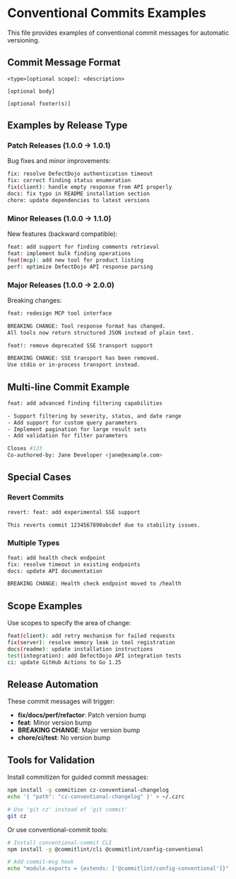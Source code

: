 # Conventional Commits Examples

This file provides examples of conventional commit messages for automatic versioning.

## Commit Message Format

```
<type>[optional scope]: <description>

[optional body]

[optional footer(s)]
```

## Examples by Release Type

### Patch Releases (1.0.0 → 1.0.1)

Bug fixes and minor improvements:

```bash
fix: resolve DefectDojo authentication timeout
fix: correct finding status enumeration  
fix(client): handle empty response from API properly
docs: fix typo in README installation section
chore: update dependencies to latest versions
```

### Minor Releases (1.0.0 → 1.1.0)

New features (backward compatible):

```bash
feat: add support for finding comments retrieval
feat: implement bulk finding operations
feat(mcp): add new tool for product listing
perf: optimize DefectDojo API response parsing
```

### Major Releases (1.0.0 → 2.0.0)

Breaking changes:

```bash
feat: redesign MCP tool interface

BREAKING CHANGE: Tool response format has changed. 
All tools now return structured JSON instead of plain text.

feat!: remove deprecated SSE transport support

BREAKING CHANGE: SSE transport has been removed. 
Use stdio or in-process transport instead.
```

## Multi-line Commit Example

```bash
feat: add advanced finding filtering capabilities

- Support filtering by severity, status, and date range
- Add support for custom query parameters  
- Implement pagination for large result sets
- Add validation for filter parameters

Closes #123
Co-authored-by: Jane Developer <jane@example.com>
```

## Special Cases

### Revert Commits
```bash
revert: feat: add experimental SSE support

This reverts commit 1234567890abcdef due to stability issues.
```

### Multiple Types
```bash
feat: add health check endpoint
fix: resolve timeout in existing endpoints
docs: update API documentation

BREAKING CHANGE: Health check endpoint moved to /health
```

## Scope Examples

Use scopes to specify the area of change:

```bash
feat(client): add retry mechanism for failed requests
fix(server): resolve memory leak in tool registration  
docs(readme): update installation instructions
test(integration): add DefectDojo API integration tests
ci: update GitHub Actions to Go 1.25
```

## Release Automation

These commit messages will trigger:

- **fix/docs/perf/refactor**: Patch version bump
- **feat**: Minor version bump  
- **BREAKING CHANGE**: Major version bump
- **chore/ci/test**: No version bump

## Tools for Validation

Install commitizen for guided commit messages:

```bash
npm install -g commitizen cz-conventional-changelog
echo '{ "path": "cz-conventional-changelog" }' > ~/.czrc

# Use 'git cz' instead of 'git commit'
git cz
```

Or use conventional-commit tools:

```bash
# Install conventional-commit CLI
npm install -g @commitlint/cli @commitlint/config-conventional

# Add commit-msg hook
echo "module.exports = {extends: ['@commitlint/config-conventional']}" > commitlint.config.js
```
